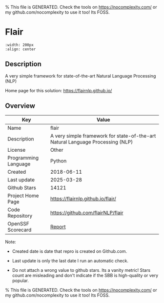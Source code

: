 
% This file is GENERATED. Check the tools on https://nocomplexity.com/ or my github.com/nocomplexity to use it too! Its FOSS. 

# Flair


```{image} https://github.com/flairNLP/flair/raw/master/resources/docs/flair_logo_2020_FINAL_day_dpi72.png#gh-light-mode-only 
:width: 200px 
:align: center 
```

## Description 

A very simple framework for state-of-the-art Natural Language Processing (NLP)

Home page for this solution: https://flairnlp.github.io/ 

## Overview 

| Key | Value |
| --- | --- |
| Name | flair |
| Description | A very simple framework for state-of-the-art Natural Language Processing (NLP) |
| License | Other |
| Programming Language | Python |
| Created | 2018-06-11 |
| Last update | 2025-03-28 |
| Github Stars | 14121 |
| Project Home Page | https://flairnlp.github.io/flair/ |
| Code Repository | https://github.com/flairNLP/flair |
| OpenSSF Scorecard | [Report](https://securityscorecards.dev/viewer/?uri=github.com/flairNLP/flair) |

Note:
 - Created date is date that repro is created on Github.com. 

- Last update is only the last date I run an automatic check. 

- Do not attach a wrong value to github stars. Its a vanity metric! Stars count are misleading and 
don't indicate if the SBB is high-quality or very popular.

% This file is GENERATED. Check the tools on https://nocomplexity.com/ or my github.com/nocomplexity to use it too! Its FOSS. 

